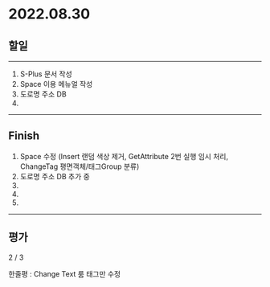 # 2022.08.30

## 할일

------

1. S-Plus 문서 작성
2. Space 이용 메뉴얼 작성
3. 도로명 주소 DB
4. 








------

## Finish

1. Space 수정 (Insert 랜덤 색상 제거, GetAttribute 2번 실행 임시 처리, ChangeTag 평면객체/태그Group 분류)
2. 도로명 주소 DB 추가 중
3. 
4. 
5. 


------

## 평가

  2 / 3

한줄평 : Change Text 룸 태그만 수정